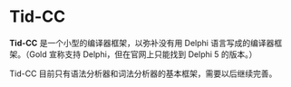 # Tid-CC

**Tid-CC** 是一个小型的编译器框架，以弥补没有用 Delphi 语言写成的编译器框架。（Gold 宣称支持 Delphi，但在官网上只能找到 Delphi 5 的版本。）

Tid-CC 目前只有语法分析器和词法分析器的基本框架，需要以后继续完善。